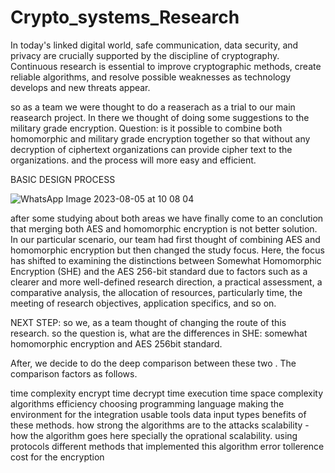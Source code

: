 # Crypto_systems_Research
In today's linked digital world, safe communication, data security, and privacy are crucially supported by the discipline of cryptography. Continuous research is essential to improve cryptographic methods, create reliable algorithms, and resolve possible weaknesses as technology develops and new threats appear.

so as a team we were thought to do a reaserach as a trial to our main reasearch project. In there we thought of doing some suggestions to the military grade encryption. 
Question: is it possible to combine both homomorphic and military grade encryption together so that without any decryption of ciphertext organizations can provide cipher text to the organizations. and the process will more easy and efficient. 

BASIC DESIGN PROCESS

![WhatsApp Image 2023-08-05 at 10 08 04](https://github.com/nsewmini/Crypto_systems_Research/assets/96427674/c355b36c-f7ad-45fd-acdb-6c20bad02a3c)






after some studying about both areas we have finally come to an conclution that merging both AES and homomorphic encryption is not better solution. 
In our particular scenario, our team had first thought of combining AES and homomorphic encryption but then changed the study focus. Here, the focus has shifted to examining the distinctions between Somewhat Homomorphic Encryption (SHE) and the AES 256-bit standard due to factors such as a clearer and more well-defined research direction, a practical assessment, a comparative analysis, the allocation of resources, particularly time, the meeting of research objectives, application specifics, and so on.

NEXT STEP:
so we, as a team thought of changing the route of this research. so the question is, 
what are the differences in SHE: somewhat homomorphic encryption and AES 256bit standard.

After, we decide to do the deep comparison between these two .
The comparison factors as follows.

time complexity 
	encrypt time 
	decrypt time
	execution time
space complexity
algorithms
efficiency 
choosing programming language
making the environment for the integration
usable tools 
data input types
benefits of these methods. 
how strong the algorithms are to the attacks
scalability - how the algorithm goes here specially the oprational scalability.
using protocols
different methods that implemented this algorithm
error tollerence
cost for the encryption

